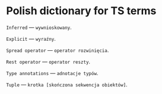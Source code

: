 # Polish dictionary for TS terms

`Inferred` — `wywnioskowany`.

`Explicit` — `wyraźny`. 

`Spread operator` — `operator rozwinięcia`.

`Rest operator` — `operator reszty`.

`Type annotations` — `adnotacje typów`.

`Tuple` — `krotka [skończona sekwencja obiektów]`.